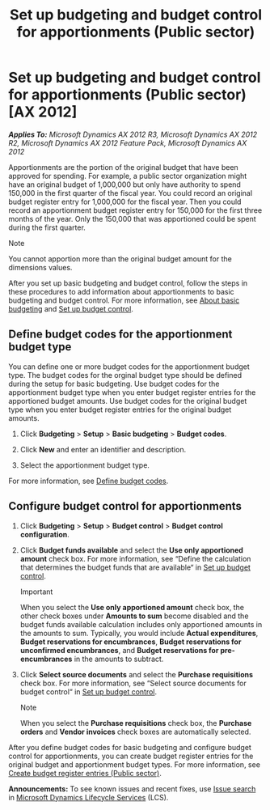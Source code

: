 ﻿---
title: Set up budgeting and budget control for apportionments (Public sector)
TOCTitle: Set up budgeting and budget control for apportionments (Public sector)
ms:assetid: 2ace20d3-6775-4120-9132-50af75c8e57c
ms:mtpsurl: https://technet.microsoft.com/en-us/library/Hh208519(v=AX.60)
ms:contentKeyID: 36056265
ms.date: 04/18/2014
mtps_version: v=AX.60
f1_keywords:
- apportionment budget transactions
- transactions for budget apportionments
---

# Set up budgeting and budget control for apportionments (Public sector) [AX 2012]


_**Applies To:** Microsoft Dynamics AX 2012 R3, Microsoft Dynamics AX 2012 R2, Microsoft Dynamics AX 2012 Feature Pack, Microsoft Dynamics AX 2012_

Apportionments are the portion of the original budget that have been approved for spending. For example, a public sector organization might have an original budget of 1,000,000 but only have authority to spend 150,000 in the first quarter of the fiscal year. You could record an original budget register entry for 1,000,000 for the fiscal year. Then you could record an apportionment budget register entry for 150,000 for the first three months of the year. Only the 150,000 that was apportioned could be spent during the first quarter.


> [!NOTE]
> <P>You cannot apportion more than the original budget amount for the dimensions values.</P>



After you set up basic budgeting and budget control, follow the steps in these procedures to add information about apportionments to basic budgeting and budget control. For more information, see [About basic budgeting](about-basic-budgeting.md) and [Set up budget control](set-up-budget-control.md).

## Define budget codes for the apportionment budget type

You can define one or more budget codes for the apportionment budget type. The budget codes for the orginal budget type should be defined during the setup for basic budgeting. Use budget codes for the apportionment budget type when you enter budget register entries for the apportioned budget amounts. Use budget codes for the original budget type when you enter budget register entries for the original budget amounts.

1.  Click **Budgeting** \> **Setup** \> **Basic budgeting** \> **Budget codes**.

2.  Click **New** and enter an identifier and description.

3.  Select the apportionment budget type.

For more information, see [Define budget codes](define-budget-codes.md).

## Configure budget control for apportionments

1.  Click **Budgeting** \> **Setup** \> **Budget control** \> **Budget control configuration**.

2.  Click **Budget funds available** and select the **Use only apportioned amount** check box. For more information, see “Define the calculation that determines the budget funds that are available“ in [Set up budget control](set-up-budget-control.md).
    

    > [!IMPORTANT]
    > <P>When you select the <STRONG>Use only apportioned amount</STRONG> check box, the other check boxes under <STRONG>Amounts to sum</STRONG> become disabled and the budget funds available calculation includes only apportioned amounts in the amounts to sum. Typically, you would include <STRONG>Actual expenditures</STRONG>, <STRONG>Budget reservations for encumbrances</STRONG>, <STRONG>Budget reservations for unconfirmed encumbrances</STRONG>, and <STRONG>Budget reservations for pre-encumbrances</STRONG> in the amounts to subtract.</P>



3.  Click **Select source documents** and select the **Purchase requisitions** check box. For more information, see “Select source documents for budget control“ in [Set up budget control](set-up-budget-control.md).
    

    > [!NOTE]
    > <P>When you select the <STRONG>Purchase requisitions</STRONG> check box, the <STRONG>Purchase orders</STRONG> and <STRONG>Vendor invoices</STRONG> check boxes are automatically selected.</P>



After you define budget codes for basic budgeting and configure budget control for apportionments, you can create budget register entries for the original budget and apportionment budget types. For more information, see [Create budget register entries (Public sector)](create-budget-register-entries-public-sector.md).

  
**Announcements:** To see known issues and recent fixes, use [Issue search](http://go.microsoft.com/fwlink/?linkid=389258) in [Microsoft Dynamics Lifecycle Services](http://go.microsoft.com/fwlink/?linkid=306505) (LCS).

